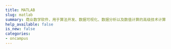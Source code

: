 ```yaml
---
title: MATLAB
slug: matlab
summary: 商业数学软件，用于算法开发、数据可视化、数据分析以及数值计算的高级技术计算语言和交互式环境
help_available: false
is_new: false
categories:
- oncampus
---
```

